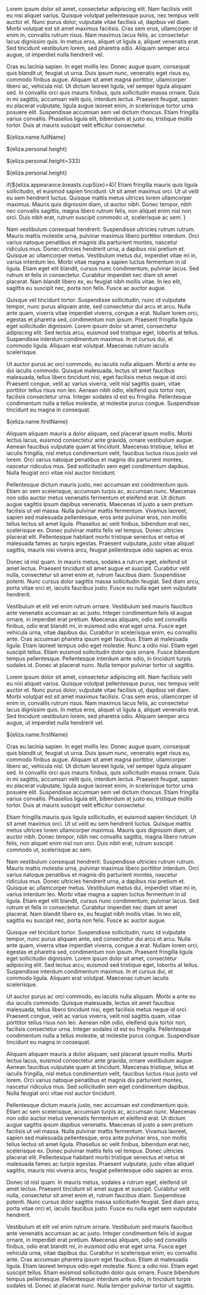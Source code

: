 Lorem ipsum dolor sit amet, consectetur adipiscing elit. Nam facilisis velit eu nisi aliquet varius. Quisque volutpat pellentesque purus, nec tempus velit auctor et. Nunc purus dolor, vulputate vitae facilisis ut, dapibus vel diam. Morbi volutpat est sit amet maximus facilisis. Cras sem eros, ullamcorper id enim in, convallis rutrum risus. Nam maximus lacus felis, ac consectetur lacus dignissim quis. In metus eros, aliquet ut ligula a, aliquet venenatis erat. Sed tincidunt vestibulum lorem, sed pharetra odio. Aliquam semper arcu augue, ut imperdiet nulla hendrerit vel.

Cras eu lacinia sapien. In eget mollis leo. Donec augue quam, consequat quis blandit ut, feugiat ut urna. Duis ipsum nunc, venenatis eget risus eu, commodo finibus augue. Aliquam sit amet magna porttitor, ullamcorper libero ac, vehicula nisl. Ut dictum laoreet ligula, vel semper ligula aliquam sed. In convallis orci quis mauris finibus, quis sollicitudin massa ornare. Duis in mi sagittis, accumsan velit quis, interdum lectus. Praesent feugiat, sapien eu placerat vulputate, ligula augue laoreet enim, in scelerisque tortor urna posuere elit. Suspendisse accumsan sem vel dictum rhoncus. Etiam fringilla varius convallis. Phasellus ligula elit, bibendum at justo eu, tristique mollis tortor. Duis at mauris suscipit velit efficitur consectetur.

${eliza.name.fullName}

${eliza.personal.height}

${eliza.personal.height=333}

${eliza.personal.height}

if(${eliza.appearance.breasts.cupSize}>4){
Etiam fringilla mauris quis ligula sollicitudin, et euismod sapien tincidunt. Ut sit amet maximus orci. Ut ut velit eu sem hendrerit luctus. Quisque mattis metus ultrices lorem ullamcorper maximus. Mauris quis dignissim diam, ut auctor nibh. Donec tempor, nibh nec convallis sagittis, magna libero rutrum felis, non aliquet enim nisl non orci. Duis nibh erat, rutrum suscipit commodo ut, scelerisque ac sem.
}

Nam vestibulum consequat hendrerit. Suspendisse ultricies rutrum rutrum. Mauris mattis molestie urna, pulvinar maximus libero porttitor interdum. Orci varius natoque penatibus et magnis dis parturient montes, nascetur ridiculus mus. Donec ultricies hendrerit urna, a dapibus nisi pretium et. Quisque ac ullamcorper metus. Vestibulum metus dui, imperdiet vitae mi in, varius interdum leo. Morbi vitae magna a sapien luctus fermentum in id ligula. Etiam eget elit blandit, cursus nunc condimentum, pulvinar lacus. Sed rutrum et felis in consectetur. Curabitur imperdiet nec diam sit amet placerat. Nam blandit libero ex, eu feugiat nibh mollis vitae. In leo elit, sagittis eu suscipit nec, porta non felis. Fusce ac auctor augue.

Quisque vel tincidunt tortor. Suspendisse sollicitudin, nunc id vulputate tempor, nunc purus aliquam ante, sed consectetur dui arcu et arcu. Nulla ante quam, viverra vitae imperdiet viverra, congue a erat. Nullam lorem orci, egestas et pharetra sed, condimentum non ipsum. Praesent fringilla ligula eget sollicitudin dignissim. Lorem ipsum dolor sit amet, consectetur adipiscing elit. Sed lectus arcu, euismod sed tristique eget, lobortis at tellus. Suspendisse interdum condimentum maximus. In et cursus dui, et commodo ligula. Aliquam erat volutpat. Maecenas rutrum iaculis scelerisque.

Ut auctor purus ac orci commodo, eu iaculis nulla aliquam. Morbi a ante eu dui iaculis commodo. Quisque malesuada, lectus sit amet faucibus malesuada, tellus libero tincidunt nisi, eget facilisis metus neque id orci. Praesent congue, velit ac varius viverra, velit nisl sagittis quam, vitae porttitor tellus risus non leo. Aenean nibh odio, eleifend quis tortor non, facilisis consectetur urna. Integer sodales id est eu fringilla. Pellentesque condimentum nulla a tellus molestie, at molestie purus congue. Suspendisse tincidunt eu magna in consequat.

${eliza.name.firstName}

Aliquam aliquam mauris a dolor aliquam, sed placerat ipsum mollis. Morbi lectus lacus, euismod consectetur ante gravida, ornare vestibulum augue. Aenean faucibus vulputate quam at tincidunt. Maecenas tristique, tellus et iaculis fringilla, nisl metus condimentum velit, faucibus luctus risus justo vel lorem. Orci varius natoque penatibus et magnis dis parturient montes, nascetur ridiculus mus. Sed sollicitudin sem eget condimentum dapibus. Nulla feugiat orci vitae nisl auctor tincidunt.

Pellentesque dictum mauris justo, nec accumsan est condimentum quis. Etiam ac sem scelerisque, accumsan turpis ac, accumsan nunc. Maecenas non odio auctor metus venenatis fermentum et eleifend erat. Ut dictum augue sagittis ipsum dapibus venenatis. Maecenas id justo a sem pretium facilisis ut vel massa. Nulla pulvinar mattis fermentum. Vivamus laoreet, sapien sed malesuada pellentesque, eros ante pulvinar eros, non mollis tellus lectus sit amet ligula. Phasellus ac velit finibus, bibendum erat nec, scelerisque ex. Donec pulvinar mattis felis vel tempus. Donec ultricies placerat elit. Pellentesque habitant morbi tristique senectus et netus et malesuada fames ac turpis egestas. Praesent vulputate, justo vitae aliquet sagittis, mauris nisi viverra arcu, feugiat pellentesque odio sapien ac eros.

Donec id nisl quam. In mauris metus, sodales a rutrum eget, eleifend sit amet lectus. Praesent tincidunt sit amet augue et suscipit. Curabitur velit nulla, consectetur sit amet enim et, rutrum faucibus diam. Suspendisse potenti. Nunc cursus dolor sagittis massa sollicitudin feugiat. Sed diam arcu, porta vitae orci et, iaculis faucibus justo. Fusce eu nulla eget sem vulputate hendrerit.

Vestibulum et elit vel enim rutrum ornare. Vestibulum sed mauris faucibus ante venenatis accumsan ac ac justo. Integer condimentum felis id augue ornare, in imperdiet erat pretium. Maecenas aliquam, odio sed convallis finibus, odio erat blandit mi, in euismod odio erat eget urna. Fusce eget vehicula urna, vitae dapibus dui. Curabitur in scelerisque enim, eu convallis ante. Cras accumsan pharetra ipsum eget faucibus. Etiam at malesuada ligula. Etiam laoreet tempus odio eget molestie. Nunc a odio nisi. Etiam eget suscipit tellus. Etiam euismod sollicitudin dolor quis ornare. Fusce bibendum tempus pellentesque. Pellentesque interdum ante odio, in tincidunt turpis sodales id. Donec at placerat nunc. Nulla tempor pulvinar tortor ut sagittis. 

Lorem ipsum dolor sit amet, consectetur adipiscing elit. Nam facilisis velit eu nisi aliquet varius. Quisque volutpat pellentesque purus, nec tempus velit auctor et. Nunc purus dolor, vulputate vitae facilisis ut, dapibus vel diam. Morbi volutpat est sit amet maximus facilisis. Cras sem eros, ullamcorper id enim in, convallis rutrum risus. Nam maximus lacus felis, ac consectetur lacus dignissim quis. In metus eros, aliquet ut ligula a, aliquet venenatis erat. Sed tincidunt vestibulum lorem, sed pharetra odio. Aliquam semper arcu augue, ut imperdiet nulla hendrerit vel.

${eliza.name.firstName}

Cras eu lacinia sapien. In eget mollis leo. Donec augue quam, consequat quis blandit ut, feugiat ut urna. Duis ipsum nunc, venenatis eget risus eu, commodo finibus augue. Aliquam sit amet magna porttitor, ullamcorper libero ac, vehicula nisl. Ut dictum laoreet ligula, vel semper ligula aliquam sed. In convallis orci quis mauris finibus, quis sollicitudin massa ornare. Duis in mi sagittis, accumsan velit quis, interdum lectus. Praesent feugiat, sapien eu placerat vulputate, ligula augue laoreet enim, in scelerisque tortor urna posuere elit. Suspendisse accumsan sem vel dictum rhoncus. Etiam fringilla varius convallis. Phasellus ligula elit, bibendum at justo eu, tristique mollis tortor. Duis at mauris suscipit velit efficitur consectetur.

Etiam fringilla mauris quis ligula sollicitudin, et euismod sapien tincidunt. Ut sit amet maximus orci. Ut ut velit eu sem hendrerit luctus. Quisque mattis metus ultrices lorem ullamcorper maximus. Mauris quis dignissim diam, ut auctor nibh. Donec tempor, nibh nec convallis sagittis, magna libero rutrum felis, non aliquet enim nisl non orci. Duis nibh erat, rutrum suscipit commodo ut, scelerisque ac sem.

Nam vestibulum consequat hendrerit. Suspendisse ultricies rutrum rutrum. Mauris mattis molestie urna, pulvinar maximus libero porttitor interdum. Orci varius natoque penatibus et magnis dis parturient montes, nascetur ridiculus mus. Donec ultricies hendrerit urna, a dapibus nisi pretium et. Quisque ac ullamcorper metus. Vestibulum metus dui, imperdiet vitae mi in, varius interdum leo. Morbi vitae magna a sapien luctus fermentum in id ligula. Etiam eget elit blandit, cursus nunc condimentum, pulvinar lacus. Sed rutrum et felis in consectetur. Curabitur imperdiet nec diam sit amet placerat. Nam blandit libero ex, eu feugiat nibh mollis vitae. In leo elit, sagittis eu suscipit nec, porta non felis. Fusce ac auctor augue.

Quisque vel tincidunt tortor. Suspendisse sollicitudin, nunc id vulputate tempor, nunc purus aliquam ante, sed consectetur dui arcu et arcu. Nulla ante quam, viverra vitae imperdiet viverra, congue a erat. Nullam lorem orci, egestas et pharetra sed, condimentum non ipsum. Praesent fringilla ligula eget sollicitudin dignissim. Lorem ipsum dolor sit amet, consectetur adipiscing elit. Sed lectus arcu, euismod sed tristique eget, lobortis at tellus. Suspendisse interdum condimentum maximus. In et cursus dui, et commodo ligula. Aliquam erat volutpat. Maecenas rutrum iaculis scelerisque.

Ut auctor purus ac orci commodo, eu iaculis nulla aliquam. Morbi a ante eu dui iaculis commodo. Quisque malesuada, lectus sit amet faucibus malesuada, tellus libero tincidunt nisi, eget facilisis metus neque id orci. Praesent congue, velit ac varius viverra, velit nisl sagittis quam, vitae porttitor tellus risus non leo. Aenean nibh odio, eleifend quis tortor non, facilisis consectetur urna. Integer sodales id est eu fringilla. Pellentesque condimentum nulla a tellus molestie, at molestie purus congue. Suspendisse tincidunt eu magna in consequat.

Aliquam aliquam mauris a dolor aliquam, sed placerat ipsum mollis. Morbi lectus lacus, euismod consectetur ante gravida, ornare vestibulum augue. Aenean faucibus vulputate quam at tincidunt. Maecenas tristique, tellus et iaculis fringilla, nisl metus condimentum velit, faucibus luctus risus justo vel lorem. Orci varius natoque penatibus et magnis dis parturient montes, nascetur ridiculus mus. Sed sollicitudin sem eget condimentum dapibus. Nulla feugiat orci vitae nisl auctor tincidunt.

Pellentesque dictum mauris justo, nec accumsan est condimentum quis. Etiam ac sem scelerisque, accumsan turpis ac, accumsan nunc. Maecenas non odio auctor metus venenatis fermentum et eleifend erat. Ut dictum augue sagittis ipsum dapibus venenatis. Maecenas id justo a sem pretium facilisis ut vel massa. Nulla pulvinar mattis fermentum. Vivamus laoreet, sapien sed malesuada pellentesque, eros ante pulvinar eros, non mollis tellus lectus sit amet ligula. Phasellus ac velit finibus, bibendum erat nec, scelerisque ex. Donec pulvinar mattis felis vel tempus. Donec ultricies placerat elit. Pellentesque habitant morbi tristique senectus et netus et malesuada fames ac turpis egestas. Praesent vulputate, justo vitae aliquet sagittis, mauris nisi viverra arcu, feugiat pellentesque odio sapien ac eros.

Donec id nisl quam. In mauris metus, sodales a rutrum eget, eleifend sit amet lectus. Praesent tincidunt sit amet augue et suscipit. Curabitur velit nulla, consectetur sit amet enim et, rutrum faucibus diam. Suspendisse potenti. Nunc cursus dolor sagittis massa sollicitudin feugiat. Sed diam arcu, porta vitae orci et, iaculis faucibus justo. Fusce eu nulla eget sem vulputate hendrerit.

Vestibulum et elit vel enim rutrum ornare. Vestibulum sed mauris faucibus ante venenatis accumsan ac ac justo. Integer condimentum felis id augue ornare, in imperdiet erat pretium. Maecenas aliquam, odio sed convallis finibus, odio erat blandit mi, in euismod odio erat eget urna. Fusce eget vehicula urna, vitae dapibus dui. Curabitur in scelerisque enim, eu convallis ante. Cras accumsan pharetra ipsum eget faucibus. Etiam at malesuada ligula. Etiam laoreet tempus odio eget molestie. Nunc a odio nisi. Etiam eget suscipit tellus. Etiam euismod sollicitudin dolor quis ornare. Fusce bibendum tempus pellentesque. Pellentesque interdum ante odio, in tincidunt turpis sodales id. Donec at placerat nunc. Nulla tempor pulvinar tortor ut sagittis. 
